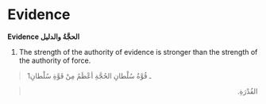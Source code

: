 Evidence
========

**Evidence الحجَّةُ والدليل**

1. The strength of the authority of evidence is stronger than the
strength of the authority of force.

> 1ـ قُوَّةُ سُلْطانِ الحُجَّةِ أعْظَمُ مِنْ قَوَّةِ سُلْطانِ
<blockquote dir="rtl">
  <p>
القُدْرَةِ.
  </p>
</blockquote>


